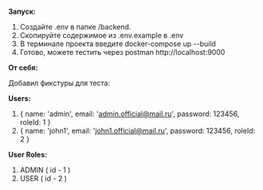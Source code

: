 **Запуск:**

1. Создайте .env в папке /backend.
2. Скопируйте содержимое из .env.example в .env
3. В терминале проекта введите docker-compose up --build
4. Готово, можете тестить через postman http://localhost:9000

**От себя:**

Добавил фикстуры для теста:

**Users:**

1. { name: 'admin', email: 'admin.official@mail.ru', password: 123456, roleId: 1 }
2. { name: 'john1', email: 'john1.official@mail.ru', password: 123456, roleId: 2 }

**User Roles:**

1. ADMIN ( id - 1 )
2. USER ( id - 2 )
